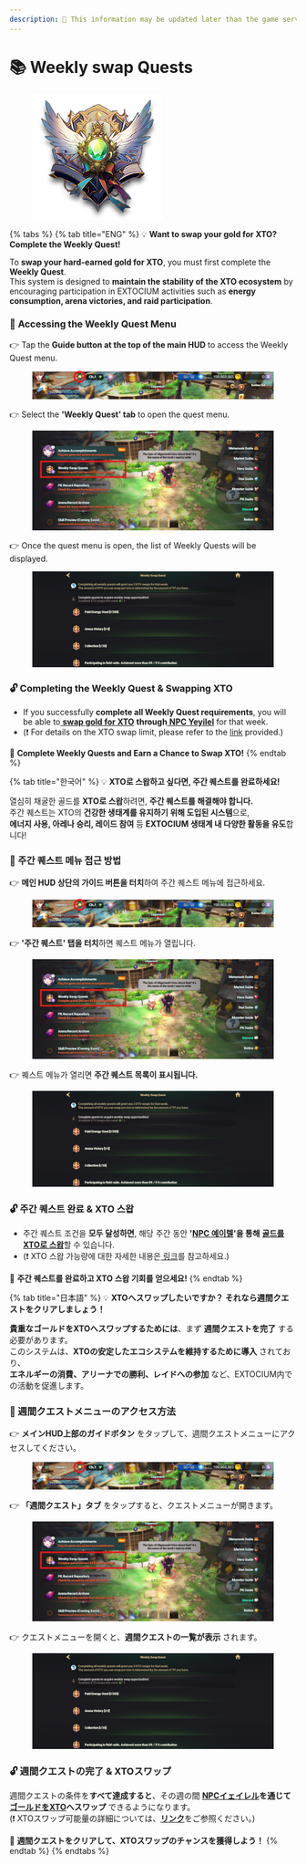 ```yaml
---
description: 🛑 This information may be updated later than the game server data.
---
```


# 📚 Weekly swap Quests

<figure><img src="../.gitbook/assets/WeeklyQuest_Badge.png" alt=""><figcaption></figcaption></figure>

{% tabs %}
{% tab title="ENG" %}
💡 **Want to swap your gold for XTO? Complete the Weekly Quest!**

To **swap your hard-earned gold for XTO**, you must first complete the **Weekly Quest**.\
This system is designed to **maintain the stability of the XTO ecosystem** by encouraging participation in EXTOCIUM activities such as **energy consumption, arena victories, and raid participation**.

### 🎯 **Accessing the Weekly Quest Menu**

👉 Tap the **Guide button at the top of the main HUD** to access the Weekly Quest menu.

<figure><img src="../.gitbook/assets/image (889).png" alt=""><figcaption></figcaption></figure>

👉 Select the **'Weekly Quest' tab** to open the quest menu.

<figure><img src="../.gitbook/assets/image (3).png" alt=""><figcaption></figcaption></figure>

👉 Once the quest menu is open, the list of Weekly Quests will be displayed.

<figure><img src="../.gitbook/assets/KakaoTalk_20250221_092814256_04.png" alt=""><figcaption></figcaption></figure>

### 🔓 Completing the Weekly Quest & Swapping XTO

* If you successfully **complete all Weekly Quest requirements**, you will be able to[ **swap gold for XTO**](../xto-token/xto-swap-service/gold-greater-than-xto.md#eng) **through**[ **NPC Yeyilel**](../field-info/rotten-hill/npc-rotten-hill.md#yeyilel-yeireru) for that week.
* (❗ For details on the XTO swap limit, please refer to the [link](../xto-token/xto-swap-service/gold-greater-than-xto.md#conditions-for-swapping) provided.)

🔄 **Complete Weekly Quests and Earn a Chance to Swap XTO!**
{% endtab %}

{% tab title="한국어" %}
💡 **XTO로 스왑하고 싶다면, 주간 퀘스트를 완료하세요!**

열심히 채굴한 골드를 **XTO로 스왑**하려면, **주간 퀘스트를 해결해야 합니다.**\
주간 퀘스트는 XTO의 **건강한 생태계를 유지하기 위해 도입된 시스템**으로,\
**에너지 사용, 아레나 승리, 레이드 참여** 등 **EXTOCIUM 생태계 내 다양한 활동을 유도**합니다!

### 🎯 **주간 퀘스트 메뉴 접근 방법**

👉 **메인 HUD 상단의 가이드 버튼을 터치**하여 주간 퀘스트 메뉴에 접근하세요.

<figure><img src="../.gitbook/assets/image (889).png" alt=""><figcaption></figcaption></figure>

👉 **'주간 퀘스트' 탭을 터치**하면 퀘스트 메뉴가 열립니다.

<figure><img src="../.gitbook/assets/image (3).png" alt=""><figcaption></figcaption></figure>

👉 퀘스트 메뉴가 열리면 **주간 퀘스트 목록이 표시됩니다.**

<figure><img src="../.gitbook/assets/KakaoTalk_20250221_092814256_04.png" alt=""><figcaption></figcaption></figure>

### 🔓 **주간 퀘스트 완료 & XTO 스왑**

* 주간 퀘스트 조건을 **모두 달성하면**, 해당 주간 동안 **'**[**NPC 예이렐**](../field-info/rotten-hill/npc-rotten-hill.md#yeyilel-yeireru)**'을 통해** [**골드를 XTO로 스왑**](../xto-token/xto-swap-service/gold-greater-than-xto.md#undefined-1)할 수 있습니다.
* (❗ XTO 스왑 가능량에 대한 자세한 내용은[ 링크](../xto-token/xto-swap-service/gold-greater-than-xto.md#undefined-2)를 참고하세요.)

🔄 **주간 퀘스트를 완료하고 XTO 스왑 기회를 얻으세요!**
{% endtab %}

{% tab title="日本語" %}
💡 **XTOへスワップしたいですか？ それなら週間クエストをクリアしましょう！**

**貴重なゴールドをXTOへスワップするためには**、まず **週間クエストを完了** する必要があります。\
このシステムは、**XTOの安定したエコシステムを維持するために導入** されており、\
**エネルギーの消費、アリーナでの勝利、レイドへの参加** など、EXTOCIUM内での活動を促進します。

### 🎯 週間クエストメニューのアクセス方法

👉 **メインHUD上部のガイドボタン** をタップして、週間クエストメニューにアクセスしてください。

<figure><img src="../.gitbook/assets/image (889).png" alt=""><figcaption></figcaption></figure>

👉 **「週間クエスト」タブ** をタップすると、クエストメニューが開きます。

<figure><img src="../.gitbook/assets/image (3).png" alt=""><figcaption></figcaption></figure>

👉 クエストメニューを開くと、**週間クエストの一覧が表示** されます。

<figure><img src="../.gitbook/assets/KakaoTalk_20250221_092814256_04.png" alt=""><figcaption></figcaption></figure>

### 🔓 **週間クエストの完了 & XTOスワップ**

週間クエストの条件を**すべて達成すると**、その週の間 [**NPCイェイレル**](../field-info/rotten-hill/npc-rotten-hill.md#yeyilel-yeireru)**を通じて**[**ゴールドをXTO**](../xto-token/xto-swap-service/gold-greater-than-xto.md#ri-ben-yu)**へスワップ** できるようになります。\
(❗ XTOスワップ可能量の詳細については、[**リンク**](../xto-token/xto-swap-service/gold-greater-than-xto.md#jiao-huan-ke-neng-tiao-jian)をご参照ください。)

🔄 **週間クエストをクリアして、XTOスワップのチャンスを獲得しよう！**
{% endtab %}
{% endtabs %}
